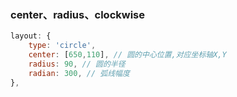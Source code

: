 ### center、radius、clockwise

```javascript
layout: {
	type: 'circle',
	center: [650,110], // 圆的中心位置,对应坐标轴X,Y
	radius: 90, // 圆的半径
	radian: 300, // 弧线幅度
},
```